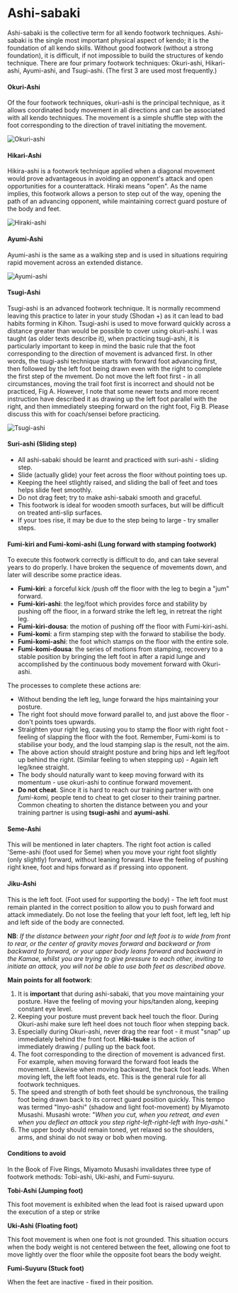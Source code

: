 # Ashi-sabaki

Ashi-sabaki is the collective term for all kendo footwork techniques. Ashi-sabaki is the single most important physical aspect of kendo; it is the foundation of all kendo skills. Without good footwork \(without a strong foundation\), it is difficult, if not impossible to build the structures of kendo technique. There are four primary footwork techniques: Okuri-ashi, Hikari-ashi, Ayumi-ashi, and Tsugi-ashi. \(The first 3 are used most frequently.\)

#### Okuri-Ashi

Of the four footwork techniques, okuri-ashi is the principal technique, as it allows coordinated body movement in all directions and can be associated with all kendo techniques. The movement is a simple shuffle step with the foot corresponding to the direction of travel initiating the movement.

![Okuri-ashi](.gitbook/assets/screen-shot-2020-09-23-at-11.41.48.png)

#### Hikari-Ashi

Hikira-ashi is a footwork technique applied when a diagonal movement would prove advantageous in avoiding an opponent's attack and open opportunities for a counterattack. Hiraki means "open". As the name implies, this footwork allows a person to step out of the way, opening the path of an advancing opponent, while maintaining correct guard posture of the body and feet.

![Hiraki-ashi](.gitbook/assets/screen-shot-2020-09-23-at-11.43.46.png)

#### Ayumi-Ashi

Ayumi-ashi is the same as a walking step and is used in situations requiring rapid movement across an extended distance.

![Ayumi-ashi](.gitbook/assets/screen-shot-2020-09-23-at-11.45.28.png)

#### Tsugi-Ashi

Tsugi-ashi is an advanced footwork technique. It is normally recommend leaving this practice to later in your study \(Shodan +\) as it can lead to bad habits forming in Kihon. Tsugi-ashi is used to move forward quickly across a distance greater than would be possible to cover using okuri-ashi. I was taught \(as older texts describe it\), when practicing tsugi-ashi, it is particularly important to keep in mind the basic rule that the foot corresponding to the direction of movement is advanced first. In other words, the tsugi-ashi technique starts with forward foot advancing first, then followed by the left foot being drawn even with the right to complete the first step of the mvement. Do not move the left foot first - in all circumstances, moving the trail foot first is incorrect and should not be practiced, Fig A. However, I note that some newer texts and more recent instruction have described it as drawing up the left foot parallel with the right, and then immediately steeping forward on the right foot, Fig B. Please discuss this with for coach/sensei before practicing.

![Tsugi-ashi](.gitbook/assets/screen-shot-2020-09-23-at-11.50.10.png)

#### Suri-ashi \(Sliding step\)

* All ashi-sabaki should be learnt and practiced with suri-ashi - sliding step.
* Slide \(actually glide\) your feet across the floor without pointing toes up.
* Keeping the heel stlightly raised, and sliding the ball of feet and toes helps slide feet smoothly.
* Do not drag feet; try to make ashi-sabaki smooth and graceful.
* This footwork is ideal for wooden smooth surfaces, but will be difficult on treated anti-slip surfaces.
* If your toes rise, it may be due to the step being to large - try smaller steps.

#### Fumi-kiri and Fumi-komi-ashi \(Lung forward with stamping footwork\)

To execute this footwork correctly is difficult to do, and can take several years to do properly. I have broken the sequence of movements down, and later will describe some practice ideas.

* **Fumi-kiri**: a forceful kick /push off the floor with the leg to begin a "jum" forward.
* **Fumi-kiri-ashi**: the leg/foot which provides force and stability by pushing off the floor, in a forward strike the left leg, in retreat the right leg.
* **Fumi-kiri-dousa**: the motion of pushing off the floor with Fumi-kiri-ashi.
* **Fumi-komi**: a firm stamping step with the forward to stabilise the body.
* **Fumi-komi-ashi**: the foot which stamps on the floor with the entire sole.
* **Fumi-komi-dousa**: the series of motions from stamping, recovery to a stable position by bringing the left foot in after a rapid lunge and accomplished by the continuous body movement forward with Okuri-ashi.

The processes to complete these actions are:

* Without bending the left leg, lunge forward the hips maintaining your posture.
* The right foot should move forward parallel to, and just above the floor - don't points toes upwards.
* Straighten your right leg, causing you to stamp the floor with right foot - feeling of slapping the floor with the foot. Remember, Fumi-komi is to stabilise your body, and the loud stamping slap is the result, not the aim.
* The above action should straight posture and bring hips and left leg/foot up behind the right. \(Similar feeling to when stepping up\) - Again left leg/knee straight.
* The body should naturally want to keep moving forward with its momentum - use okuri-ashi to continue forward movement.
* **Do not cheat**. Since it is hard to reach our training partner with one _fumi-komi,_ people tend to cheat to get closer to their training partner. Common cheating to shorten the distance between you and your training partner is using **tsugi-ashi** and **ayumi-ashi**.

#### Seme-Ashi

This will be mentioned in later chapters. The right foot action is called 'Seme-ashi \(foot used for Seme\) when you move your right foot slightly \(only slightly\) forward, without leaning forward. Have the feeling of pushing right knee, foot and hips forward as if pressing into opponent.

#### Jiku-Ashi

This is the left foot. \(Foot used for supporting the body\) - The left foot must remain planted in the correct position to allow you to push forward and attack immediately. Do not lose the feeling that your left foot, left leg, left hip and left side of the body are connected.

**NB**: _If the distance between your right foor and left foot is to wide from front to rear, or the center of gravity moves forward and backward or from backward to forward, or your upper body leans forward and backward in the Kamae, whilst you are trying to give pressure to each other, inviting to initiate an attack, you will not be able to use both feet as described above._

**Main points for all footwork**:

1. It is **important** that during ashi-sabaki, that you move maintaining your posture. Have the feeling of moving your hips/tanden along, keeping constant eye level.
2. Keeping your posture must prevent back heel touch the floor. During Okuri-ashi make sure left heel does not touch floor when stepping back.
3. Especially during Okuri-ashi, never drag the rear foot - it must "snap" up immediately behind the front foot. **Hiki-tsuke** is the action of immediately drawing / pulling up the back foot.
4. The foot corresponding to the direction of movement is advanced first. For example, when moving forward the forward foot leads the movement. Likewise when moving backward, the back foot leads. When moving left, the left foot leads, etc. This is the general rule for all footwork techniques.
5. The speed and strength of both feet should be synchronous, the trailing foot being drawn back to its correct guard position quickly. This tempo was termed "Inyo-ashi" \(shadow and light foot-movement\) by Miyamoto Musashi. Musashi wrote: "_When you cut, when you retreat, and even when you deflect an attack you step right-left-right-left with Inyo-ashi._"
6. The upper body should remain toned, yet relaxed so the shoulders, arms, and shinai do not sway or bob when moving.

#### **Conditions to avoid**

In the Book of Five Rings, Miyamoto Musashi invalidates three type of footwork methods: Tobi-ashi, Uki-ashi, and Fumi-suyuru.

**Tobi-Ashi \(Jumping foot\)**

This foot movement is exhibited when the lead foot is raised upward upon the execution of a step or strike

**Uki-Ashi \(Floating foot\)**

This foot movement is when one foot is not grounded. This situation occurs when the body weight is not centered between the feet, allowing one foot to move lightly over the floor while the opposite foot bears the body weight.

**Fumi-Suyuru \(Stuck foot\)**

When the feet are inactive - fixed in their position.

